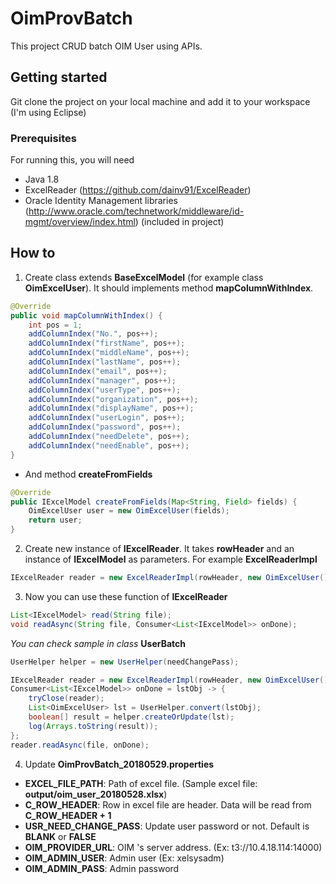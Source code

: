 # OimProvBatch
This project CRUD batch OIM User using APIs.

## Getting started

Git clone the project on your local machine and add it to your workspace (I'm using Eclipse)

### Prerequisites

For running this, you will need

 - Java 1.8
 - ExcelReader (https://github.com/dainv91/ExcelReader)
 - Oracle Identity Management libraries (http://www.oracle.com/technetwork/middleware/id-mgmt/overview/index.html) (included in project)

## How to

1. Create class extends **BaseExcelModel** (for example class **OimExcelUser**). It should implements method **mapColumnWithIndex**.
```java
@Override
public void mapColumnWithIndex() {
	int pos = 1;
	addColumnIndex("No.", pos++);
	addColumnIndex("firstName", pos++);
	addColumnIndex("middleName", pos++);
	addColumnIndex("lastName", pos++);
	addColumnIndex("email", pos++);
	addColumnIndex("manager", pos++);
	addColumnIndex("userType", pos++);
	addColumnIndex("organization", pos++);
	addColumnIndex("displayName", pos++);
	addColumnIndex("userLogin", pos++);
	addColumnIndex("password", pos++);
	addColumnIndex("needDelete", pos++);
	addColumnIndex("needEnable", pos++);
}
```
- And method **createFromFields**

```java
@Override
public IExcelModel createFromFields(Map<String, Field> fields) {
	OimExcelUser user = new OimExcelUser(fields);
	return user;
}
```

2. Create new instance of **IExcelReader**. It takes **rowHeader** and an instance of **IExcelModel** as parameters. For example **ExcelReaderImpl**

```java
IExcelReader reader = new ExcelReaderImpl(rowHeader, new OimExcelUser());
```

3. Now you can use these function of **IExcelReader**
```java
List<IExcelModel> read(String file);	
void readAsync(String file, Consumer<List<IExcelModel>> onDone);
```

*You can check sample in class* **UserBatch**
```java
UserHelper helper = new UserHelper(needChangePass);

IExcelReader reader = new ExcelReaderImpl(rowHeader, new OimExcelUser());
Consumer<List<IExcelModel>> onDone = lstObj -> {
	tryClose(reader);
	List<OimExcelUser> lst = UserHelper.convert(lstObj);
	boolean[] result = helper.createOrUpdate(lst);
	log(Arrays.toString(result));
};
reader.readAsync(file, onDone);
```

4. Update **OimProvBatch_20180529.properties**

- **EXCEL_FILE_PATH**: Path of excel file. (Sample excel file: **output/oim_user_20180528.xlsx**)
- **C_ROW_HEADER**: Row in excel file are header. Data will be read from **C_ROW_HEADER + 1**
- **USR_NEED_CHANGE_PASS**: Update user password or not. Default is **BLANK** or **FALSE**
- **OIM_PROVIDER_URL**: OIM 's server address. (Ex: t3://10.4.18.114:14000)
- **OIM_ADMIN_USER**: Admin user (Ex: xelsysadm)
- **OIM_ADMIN_PASS**: Admin password